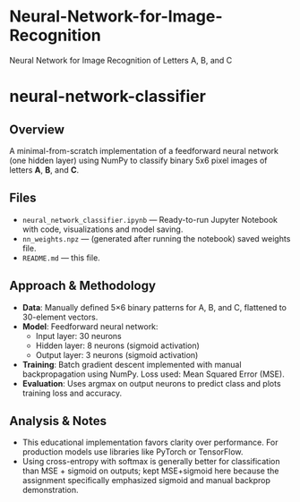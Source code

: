 # Neural-Network-for-Image-Recognition
Neural Network for Image Recognition of Letters A, B, and C
# neural-network-classifier

## Overview
A minimal-from-scratch implementation of a feedforward neural network (one hidden layer) using NumPy to classify binary 5x6 pixel images of letters **A**, **B**, and **C**.

## Files
- `neural_network_classifier.ipynb` — Ready-to-run Jupyter Notebook with code, visualizations and model saving.
- `nn_weights.npz` — (generated after running the notebook) saved weights file.
- `README.md` — this file.

## Approach & Methodology
- **Data**: Manually defined 5×6 binary patterns for A, B, and C, flattened to 30-element vectors.
- **Model**: Feedforward neural network:
  - Input layer: 30 neurons
  - Hidden layer: 8 neurons (sigmoid activation)
  - Output layer: 3 neurons (sigmoid activation)
- **Training**: Batch gradient descent implemented with manual backpropagation using NumPy. Loss used: Mean Squared Error (MSE).
- **Evaluation**: Uses argmax on output neurons to predict class and plots training loss and accuracy.

## Analysis & Notes
- This educational implementation favors clarity over performance. For production models use libraries like PyTorch or TensorFlow.
- Using cross-entropy with softmax is generally better for classification than MSE + sigmoid on outputs; kept MSE+sigmoid here because the assignment specifically emphasized sigmoid and manual backprop demonstration.
